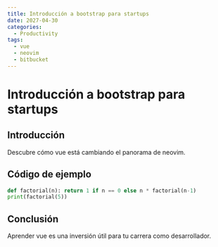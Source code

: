 ```yaml
---
title: Introducción a bootstrap para startups
date: 2027-04-30
categories:
  - Productivity
tags:
  - vue
  - neovim
  - bitbucket
---
```


# Introducción a bootstrap para startups

## Introducción

Descubre cómo vue está cambiando el panorama de neovim.

## Código de ejemplo

```python
def factorial(n): return 1 if n == 0 else n * factorial(n-1)
print(factorial(5))
```

## Conclusión

Aprender vue es una inversión útil para tu carrera como desarrollador.